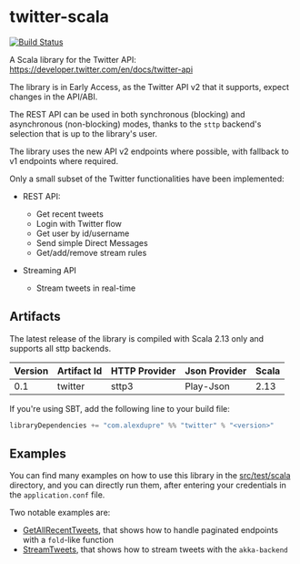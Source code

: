 # twitter-scala

[![Build Status](https://travis-ci.org/alexdupre/twitter-scala.png?branch=master)](https://travis-ci.org/alexdupre/twitter-scala)

A Scala library for the Twitter API: https://developer.twitter.com/en/docs/twitter-api

The library is in Early Access, as the Twitter API v2 that it supports, expect changes in the API/ABI.

The REST API can be used in both synchronous (blocking) and asynchronous (non-blocking) modes, thanks to the `sttp` backend's selection that is up to the library's user.

The library uses the new API v2 endpoints where possible, with fallback to v1 endpoints where required.

Only a small subset of the Twitter functionalities have been implemented:

- REST API:
  - Get recent tweets
  - Login with Twitter flow
  - Get user by id/username
  - Send simple Direct Messages
  - Get/add/remove stream rules

- Streaming API
  - Stream tweets in real-time

## Artifacts

The latest release of the library is compiled with Scala 2.13 only and supports all sttp backends.

| Version | Artifact Id             | HTTP Provider   | Json Provider | Scala |
| ------- | ----------------------- | --------------- | ------------- | ------|
| 0.1     | twitter                 | sttp3           | Play-Json     | 2.13  |

If you're using SBT, add the following line to your build file:

```scala
libraryDependencies += "com.alexdupre" %% "twitter" % "<version>"
```

## Examples

You can find many examples on how to use this library in the [src/test/scala](https://github.com/alexdupre/twitter-scala/tree/master/src/test/scala) directory, and you can directly run them, after entering your credentials in the `application.conf` file.

Two notable examples are:
- [GetAllRecentTweets](https://github.com/alexdupre/twitter-scala/blob/master/src/test/scala/GetAllRecentTweets.scala), that shows how to handle paginated endpoints with a `fold`-like function
- [StreamTweets](https://github.com/alexdupre/twitter-scala/blob/master/src/test/scala/StreamTweets.scala), that shows how to stream tweets with the `akka-backend`

